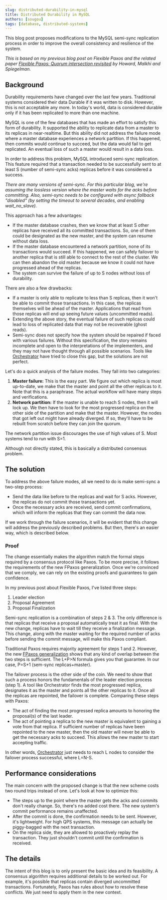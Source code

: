 ```yaml
---
slug: distributed-durability-in-mysql
title: Distributed Durability in MySQL
authors: [sougou]
tags: [database, distributed-systems]
---
```


This blog post proposes modifications to the MySQL semi-sync replication process in order to improve the overall consistency and resilience of the system.

*This is based on my previous blog post on Flexible Paxos and the related paper [Flexible Paxos: Quorum intersection revisited](https://arxiv.org/abs/1608.06696) by Howard, Malkhi and Spiegelman.*

<!--truncate-->

## Background

Durability requirements have changed over the last few years. Traditional systems considered their data Durable if it was written to disk. However, this is not acceptable any more. In today's world, data is considered durable only if it has been replicated to more than one machine.

MySQL is one of the few databases that has made an effort to satisfy this form of durability. It supported the ability to replicate data from a master to its replicas in near-realtime. But this ability did not address the failure mode where a master database experiences a network partition. If this happened, then commits would continue to succeed, but the data would fail to get replicated. An eventual loss of such a master would result in a data loss.

In order to address this problem, MySQL introduced semi-sync replication. This feature required that a transaction needed to be successfully sent to at least S (number of semi-sync acks) replicas before it was considered a success.

*There are many versions of semi-sync. For this particular blog, we're assuming the lossless version where the master waits for the acks before committing. Also, semi-sync needs to be configured with async fallback "disabled" (by setting the timeout to several decades, and enabling wait_no_slave).*

This approach has a few advantages:

- If the master database crashes, then we know that at least S other replicas have received all its committed transactions. So, one of them could be designated as the new master, and the system can resume without data loss.
- If the master database encountered a network partition, none of its transactions would succeed. If this happened, we can safely failover to another replica that is still able to connect to the rest of the cluster. We can then abandon the old master because we know it could not have progressed ahead of the replicas.
- The system can survive the failure of up to S nodes without loss of durability.

There are also a few drawbacks:

- If a master is only able to replicate to less than S replicas, then it won't be able to commit those transactions. In this case, the replicas themselves will be ahead of the master. Applications that read from those replicas will end up seeing future values (uncommitted reads).
- Extending the above story, the eventual failure of such replicas could lead to loss of replicated data that may not be recoverable (ghost reads).
- Semi-sync does not specify how the system should be repaired if faced with various failures. Without this specification, the story remains incomplete and open to the interpretations of the implementers, and they may not have thought through all possible scenarios. Tools like [Orchestrator](https://github.com/outbrain/orchestrator) have tried to close this gap, but the solutions are not perfect.

Let's do a quick analysis of the failure modes. They fall into two categories:

1. **Master failure:** This is the easy part. We figure out which replica is most up-to-date, we make that the master and point all the other replicas to it. Note that this is a paraphrase. The actual workflow will have many steps and verifications.
2. **Network partition:** If the master is unable to reach S nodes, then it will lock up. We then have to look for the most progressed replica on the other side of the partition and make that the master. However, the nodes that got left out might have already diverged. If so, they'll have to be rebuilt from scratch before they can join the quorum.

The network partition issue discourages the use of high values of S. Most systems tend to run with S=1.

Although not directly stated, this is basically a distributed consensus problem.

## The solution

To address the above failure modes, all we need to do is make semi-sync a two-step process:

- Send the data like before to the replicas and wait for S acks. However, the replicas do not commit those transactions yet.
- Once the necessary acks are received, send commit confirmations, which will inform the replicas that they can commit the data now.

If we work through the failure scenarios, it will be evident that this change will address the previously described problems. But then, there's an easier way, which is described below.

### Proof

The change essentially makes the algorithm match the formal steps required by a consensus protocol like Paxos. To be more precise, it follows the requirements of the new FPaxos generalization. Once we're convinced that we comply, we can rely on the existing proofs and guarantees to gain confidence.

In my previous post about Flexible Paxos, I've listed three steps:

1. Leader election
2. Proposal Agreement
3. Proposal Finalization

Semi-sync replication is a combination of steps 2 & 3. The only difference is that replicas that receive a proposal automatically treat it as final. With the new change, replicas have to wait till they receive a finalization message. This change, along with the master waiting for the required number of acks before sending the commit message, will make this Paxos compliant.

Traditional Paxos requires majority agreement for steps 1 and 2. However, the new [FPaxos generalization](https://arxiv.org/abs/1608.06696) shows that any kind of overlap between the two steps is sufficient. The L+P>N formula gives you that guarantee. In our case, P=S+1 (sem-sync replicas+master).

The failover process is the other side of the coin. We need to show that such a process honors the fundamentals of the leader election process (step 1). A tool like Orchestrator finds the most progressed replica, designates it as the master and points all the other replicas to it. Once all the replicas are repointed, the failover is complete. Comparing these steps with Paxos:

- The act of finding the most progressed replica amounts to honoring the proposal(s) of the last leader.
- The act of pointing a replica to the new master is equivalent to gaining a vote from that replica. If sufficient number of replicas have been repointed to the new master, then the old master will never be able to get the necessary acks to succeed. This allows the new master to start accepting traffic.

In other words, [Orchestrator](https://github.com/outbrain/orchestrator) just needs to reach L nodes to consider the failover process successful, where L=N-S.

## Performance considerations

The main concern with the proposed change is that the new scheme costs two round trips instead of one. Let's look at how to optimize this:

- The steps up to the point where the master gets the acks and commits don't really change. So, there's no added cost there. The new system's commit performance remains unaffected.
- After the commit is done, the confirmation needs to be sent. However, it's lightweight. For high QPS systems, this message can actually be piggy-bagged with the next transaction.
- On the replica side, they are allowed to proactively replay the transaction. They just shouldn't commit until the confirmation is received.

## The details

The intent of this blog is to only present the basic idea and its feasibility. A consensus algorithm requires additional details to be worked out. For example, it's possible that replicas contain diverged uncommitted transactions. Fortunately, Paxos has rules about how to resolve these conflicts. We just need to apply them in the new context.
